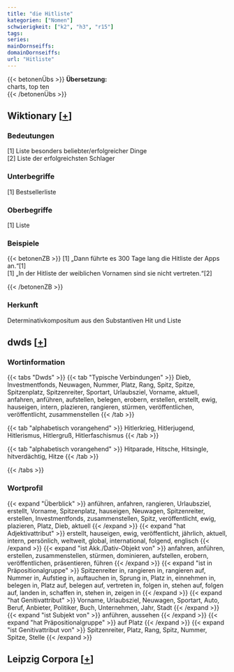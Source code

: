 ```yaml
---
title: "die Hitliste"
kategorien: ["Nomen"]
schwierigkeit: ["k2", "h3", "r15"]
tags:
series:
mainDornseiffs:
domainDornseiffs:
url: "Hitliste"
---
```


{{< betonenÜbs >}}
**Übersetzung:**  
charts, top ten  
{{< /betonenÜbs >}}

## Wiktionary [[+](https://de.wiktionary.org/wiki/Hitliste)]

### Bedeutungen
[1] Liste besonders beliebter/erfolgreicher Dinge  
[2] Liste der erfolgreichsten Schlager  

### Unterbegriffe
[1] Bestsellerliste  

### Oberbegriffe
[1] Liste  

### Beispiele
{{< betonenZB >}}
[1] „Dann führte es 300 Tage lang die Hitliste der Apps an.“[1]  
[1] „In der Hitliste der weiblichen Vornamen sind sie nicht vertreten.“[2]  

{{< /betonenZB >}}
### Herkunft
Determinativkompositum aus den Substantiven Hit und Liste  



## dwds [[+](https://www.dwds.de/wb/Hitliste)]

### Wortinformation
{{< tabs "Dwds" >}}
{{< tab "Typische Verbindungen" >}}
Dieb, Investmentfonds, Neuwagen, Nummer, Platz, Rang, Spitz, Spitze, Spitzenplatz, Spitzenreiter, Sportart, Urlaubsziel, Vorname, aktuell, anfahren, anführen, aufstellen, belegen, erobern, erstellen, erstellt, ewig, hauseigen, intern, plazieren, rangieren, stürmen, veröffentlichen, veröffentlicht, zusammenstellen
{{< /tab >}}

{{< tab "alphabetisch vorangehend" >}}
Hitlerkrieg, Hitlerjugend, Hitlerismus, Hitlergruß, Hitlerfaschismus
{{< /tab >}}

{{< tab "alphabetisch vorangehend" >}}
Hitparade, Hitsche, Hitsingle, hitverdächtig, Hitze
{{< /tab >}}

{{< /tabs >}}

### Wortprofil
{{< expand "Überblick" >}} anführen, anfahren, rangieren, Urlaubsziel, erstellt, Vorname, Spitzenplatz, hauseigen, Neuwagen, Spitzenreiter, erstellen, Investmentfonds, zusammenstellen, Spitz, veröffentlicht, ewig, plazieren, Platz, Dieb, aktuell {{< /expand >}}
{{< expand "hat Adjektivattribut" >}} erstellt, hauseigen, ewig, veröffentlicht, jährlich, aktuell, intern, persönlich, weltweit, global, international, folgend, englisch {{< /expand >}}
{{< expand "ist Akk./Dativ-Objekt von" >}} anfahren, anführen, erstellen, zusammenstellen, stürmen, dominieren, aufstellen, erobern, veröffentlichen, präsentieren, führen {{< /expand >}}
{{< expand "ist in Präpositionalgruppe" >}} Spitzenreiter in, rangieren in, rangieren auf, Nummer in, Aufstieg in, auftauchen in, Sprung in, Platz in, einnehmen in, belegen in, Platz auf, belegen auf, vertreten in, folgen in, stehen auf, folgen auf, landen in, schaffen in, stehen in, zeigen in {{< /expand >}}
{{< expand "hat Genitivattribut" >}} Vorname, Urlaubsziel, Neuwagen, Sportart, Auto, Beruf, Anbieter, Politiker, Buch, Unternehmen, Jahr, Stadt {{< /expand >}}
{{< expand "ist Subjekt von" >}} anführen, aussehen {{< /expand >}}
{{< expand "hat Präpositionalgruppe" >}} auf Platz {{< /expand >}}
{{< expand "ist Genitivattribut von" >}} Spitzenreiter, Platz, Rang, Spitz, Nummer, Spitze, Stelle {{< /expand >}}

## Leipzig Corpora [[+](https://corpora.uni-leipzig.de/en/res?word=Hitliste&corpusId=deu_newscrawl-public_2018)]

